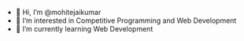 - 👋 Hi, I’m @mohitejaikumar
- 👀 I’m interested in  Competitive Programming and Web Development
- 🌱 I’m currently learning Web Development


<!---
mohitejaikumar/mohitejaikumar is a ✨ special ✨ repository because its `README.md` (this file) appears on your GitHub profile.
You can click the Preview link to take a look at your changes.
--->
